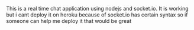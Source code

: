 This is a real time chat application using nodejs and socket.io.
It is working but i cant deploy it on heroku because of socket.io has certain syntax so if someone can help me deploy it that would be great